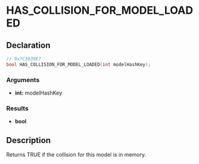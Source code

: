 # HAS_COLLISION_FOR_MODEL_LOADED

## Declaration
```cpp
// 0x7C3939E7
bool HAS_COLLISION_FOR_MODEL_LOADED(int modelHashKey);
```

### Arguments
- **int:** modelHashKey

### Results
- **bool**

## Description
Returns TRUE if the collision for this model is in memory.